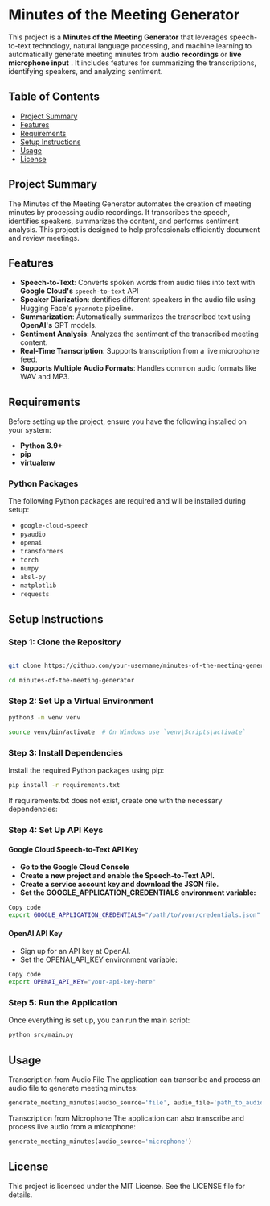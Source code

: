 # Minutes of the Meeting Generator

This project is a **Minutes of the Meeting Generator** that leverages speech-to-text technology, natural language processing, and machine learning to automatically generate meeting minutes from **audio recordings** or **live microphone input** . It includes features for summarizing the transcriptions, identifying speakers, and analyzing sentiment.

## Table of Contents

- [Project Summary](#project-summary)
- [Features](#features)
- [Requirements](#requirements)
- [Setup Instructions](#setup-instructions)
- [Usage](#usage)
- [License](#license)

## Project Summary

The Minutes of the Meeting Generator automates the creation of meeting minutes by processing audio recordings. It transcribes the speech, identifies speakers, summarizes the content, and performs sentiment analysis. This project is designed to help professionals efficiently document and review meetings.

## Features

- **Speech-to-Text**: Converts spoken words from audio files into text with **Google Cloud's** `speech-to-text` API
- **Speaker Diarization**: dentifies different speakers in the audio file using Hugging Face's `pyannote` pipeline.
- **Summarization**: Automatically summarizes the transcribed text using **OpenAI's** GPT models.
- **Sentiment Analysis**: Analyzes the sentiment of the transcribed meeting content.
- **Real-Time Transcription**: Supports transcription from a live microphone feed.
- **Supports Multiple Audio Formats**: Handles common audio formats like WAV and MP3.

## Requirements

Before setting up the project, ensure you have the following installed on your system:

- **Python 3.9+**
- **pip** 
- **virtualenv** 

### Python Packages

The following Python packages are required and will be installed during setup:

- `google-cloud-speech`
- `pyaudio`
- `openai`
- `transformers`
- `torch`
- `numpy`
- `absl-py`
- `matplotlib`
- `requests`

## Setup Instructions

### Step 1: Clone the Repository

```bash

git clone https://github.com/your-username/minutes-of-the-meeting-generator.git

cd minutes-of-the-meeting-generator
```
### Step 2: Set Up a Virtual Environment

```bash
python3 -m venv venv

source venv/bin/activate  # On Windows use `venv\Scripts\activate`
```
### Step 3: Install Dependencies
Install the required Python packages using pip:

```bash
pip install -r requirements.txt
```
If requirements.txt does not exist, create one with the necessary dependencies:


### Step 4: Set Up API Keys
#### Google Cloud Speech-to-Text API Key
- **Go to the Google Cloud Console**
- **Create a new project and enable the Speech-to-Text API.**
- **Create a service account key and download the JSON file.**
- **Set the GOOGLE_APPLICATION_CREDENTIALS environment variable:**

```bash
Copy code
export GOOGLE_APPLICATION_CREDENTIALS="/path/to/your/credentials.json"
```
#### OpenAI API Key
- Sign up for an API key at OpenAI.
- Set the OPENAI_API_KEY environment variable:

```bash
Copy code
export OPENAI_API_KEY="your-api-key-here"
```

### Step 5: Run the Application
Once everything is set up, you can run the main script:

```bash
python src/main.py
```
## Usage
Transcription from Audio File
The application can transcribe and process an audio file to generate meeting minutes:

```python
generate_meeting_minutes(audio_source='file', audio_file='path_to_audio_file.wav')
```
Transcription from Microphone
The application can also transcribe and process live audio from a microphone:

```python
generate_meeting_minutes(audio_source='microphone')
```


## License
This project is licensed under the MIT License. See the LICENSE file for details.